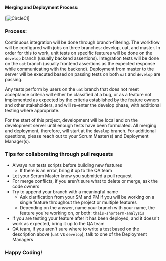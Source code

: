 #### Merging and Deployment Process:
 
 [![CircleCI](https://circleci.com/blog/media/cropped%20-restart-from-fail.png)]

### Process:

Continuous integration will be done through branch-filtering. The workflow will be configured with jobs on three branches: develop, uat, and master. In order for this to work, unit tests on specific features will be done on the `develop` branch (usually backend assertions). Integration tests will be done on the `uat` branch (usually frontend assertions as the expected response while communicating with the backend). Deployment from master to the server will be executed based on passing tests on both `uat` and `develop` are passing. 

Any tests perform by users on the `uat` branch that does not meet acceptance criteria will either be classified at a bug, or as a feature not implemented as expected by the criteria established by the feature owners and other stakeholders, and will re-enter the develop phase, with additional testing where appropriate.

For the start of this project, development will be local and on the development server until enough tests have been formulated. All merging and deployment, therefore, will start at the `develop` branch. For additional questions, please reach out to your Scrum Master(s) and Deployment Manager(s).

### Tips for collaborating through pull requests

* Always run tests scripts before building new features
    * If there is an error, bring it up to the QA team
* Let your Scrum Master know you submitted a pull request
* For merge conflicts, if you aren't sure what to delete or merge, ask the code owners
* Try to append your branch with a meaningful name
    * Ask clarification from your SM and PM if you will be working on a single feature throughout the project or multiple features
    * Depending on the answer, name your branch with your name, the feature you're working on, or both: `thais-shorterm-analysis`
* If you are testing your feature after it has been deployed, and it doesn't work as expected, bring it up to the QA team
* QA team, if you aren't sure where to write a test based on the description above (`uat` vs `develop`), talk to one of the Deployment Managers

### Happy Coding!